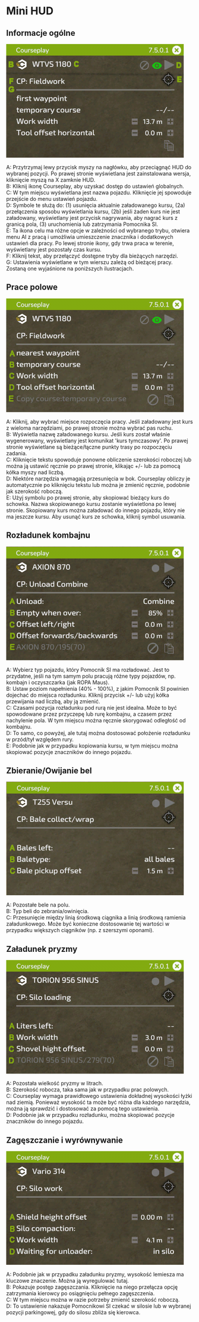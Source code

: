 # Mini HUD
## Informacje ogólne
![Image](../assets/images/minihudhelp_general_0_0_478_305.png)
  
A: Przytrzymaj lewy przycisk myszy na nagłówku, aby przeciągnąć HUD do wybranej pozycji. Po prawej stronie wyświetlana jest zainstalowana wersja, kliknięcie myszą na X zamknie HUD.  
B: Kliknij ikonę Courseplay, aby uzyskać dostęp do ustawień globalnych.  
C: W tym miejscu wyświetlana jest nazwa pojazdu. Kliknięcie jej spowoduje przejście do menu ustawień pojazdu.  
D: Symbole te służą do: (1) usunięcia aktualnie załadowanego kursu, (2a) przełączenia sposobu wyświetlania kursu, (2b) jeśli żaden kurs nie jest załadowany, wyświetlany jest przycisk nagrywania, aby nagrać kurs z granicą pola, (3) uruchomienia lub zatrzymania Pomocnika SI.  
E: Ta ikona celu ma różne opcje w zależności od wybranego trybu, otwiera menu AI z pracą i umożliwia umieszczenie znacznika i dodatkowych ustawień dla pracy. Po lewej stronie ikony, gdy trwa praca w terenie, wyświetlany jest pozostały czas kursu.  
F: Kliknij tekst, aby przełączyć dostępne tryby dla bieżących narzędzi.  
G: Ustawienia wyświetlane w tym wierszu zależą od bieżącej pracy. Zostaną one wyjaśnione na poniższych ilustracjach.  

## Prace polowe
![Image](../assets/images/minihudhelp_fieldwork_0_0_478_305.png)
  
A: Kliknij, aby wybrać miejsce rozpoczęcia pracy. Jeśli załadowany jest kurs z wieloma narzędziami, po prawej stronie można wybrać pas ruchu.  
B: Wyświetla nazwę załadowanego kursu. Jeśli kurs został właśnie wygenerowany, wyświetlany jest komunikat 'kurs tymczasowy'. Po prawej stronie wyświetlane są bieżące/łączne punkty trasy po rozpoczęciu zadania.  
C: Kliknięcie tekstu spowoduje ponowne obliczenie szerokości roboczej lub można ją ustawić ręcznie po prawej stronie, klikając +/- lub za pomocą kółka myszy nad liczbą.  
D: Niektóre narzędzia wymagają przesunięcia w bok. Courseplay obliczy je automatycznie po kliknięciu tekstu lub można je zmienić ręcznie, podobnie jak szerokość roboczą.  
E: Użyj symbolu po prawej stronie, aby skopiować bieżący kurs do schowka. Nazwa skopiowanego kursu zostanie wyświetlona po lewej stronie. Skopiowany kurs można załadować do innego pojazdu, który nie ma jeszcze kursu. Aby usunąć kurs ze schowka, kliknij symbol usuwania.  

## Rozładunek kombajnu
![Image](../assets/images/minihudhelp_combineunload_0_0_478_305.png)
  
A: Wybierz typ pojazdu, który Pomocnik SI ma rozładować. Jest to przydatne, jeśli na tym samym polu pracują różne typy pojazdów, np. kombajn i oczyszczarka (jak ROPA Maus).  
B: Ustaw poziom napełnienia (40% - 100%), z jakim Pomocnik SI powinien dojechać do miejsca rozładunku. Kliknij przycisk +/- lub użyj kółka przewijania nad liczbą, aby ją zmienić.  
C: Czasami pozycja rozładunku pod rurą nie jest idealna. Może to być spowodowane przez przyczepę lub rurę kombajnu, a czasem przez nachylenie pola. W tym miejscu można ręcznie skorygować odległość od kombajnu.  
D: To samo, co powyżej, ale tutaj można dostosować położenie rozładunku w przód/tył względem rury.  
E: Podobnie jak w przypadku kopiowania kursu, w tym miejscu można skopiować pozycje znaczników do innego pojazdu.  

## Zbieranie/Owijanie bel
![Image](../assets/images/minihudhelp_balecollect_0_0_478_305.png)
  
A: Pozostałe bele na polu.  
B: Typ beli do zebrania/owinięcia.  
C: Przesunięcie między linią środkową ciągnika a linią środkową ramienia załadunkowego. Może być konieczne dostosowanie tej wartości w przypadku większych ciągników (np. z szerszymi oponami).  

## Załadunek pryzmy
![Image](../assets/images/minihudhelp_siloloader_0_0_478_305.png)
  
A: Pozostała wielkość pryzmy w litrach.  
B: Szerokość robocza, taka sama jak w przypadku prac polowych.  
C: Courseplay wymaga prawidłowego ustawienia dokładnej wysokości łyżki nad ziemią. Ponieważ wysokość ta może być różna dla każdego narzędzia, można ją sprawdzić i dostosować za pomocą tego ustawienia.  
D: Podobnie jak w przypadku rozładunku, można skopiować pozycje znaczników do innego pojazdu.  

## Zagęszczanie i wyrównywanie
![Image](../assets/images/minihudhelp_siloworker_0_0_478_305.png)
  
A: Podobnie jak w przypadku załadunku pryzmy, wysokość lemiesza ma kluczowe znaczenie. Można ją wyregulować tutaj.  
B: Pokazuje postęp zagęszczania. Kliknięcie na niego przełącza opcję zatrzymania kierowcy po osiągnięciu pełnego zagęszczenia.  
C: W tym miejscu można w razie potrzeby zmienić szerokość roboczą.  
D: To ustawienie nakazuje Pomocnikowi SI czekać w silosie lub w wybranej pozycji parkingowej, gdy do silosu zbliża się kierowca.  
